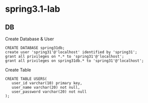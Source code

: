 # spring3.1-lab

## DB

Create Database & User

	CREATE DATABASE spring31db;
	create user 'spring31'@'localhost' identified by 'spring31';
	grant all privileges on *.* to 'spring31'@'localhost';
	grant all privileges on spring31db.* to 'spring31'@'localhost';

Create Table

	CREATE TABLE USERS(
	   user_id varchar(10) primary key,
       user_name varchar(20) not null,
       user_password varchar(20) not null
	);

